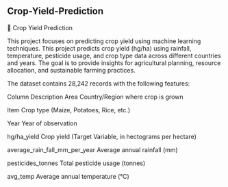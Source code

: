 ## Crop-Yield-Prediction
🌱 Crop Yield Prediction

This project focuses on predicting crop yield using machine learning techniques.
This project predicts crop yield (hg/ha) using rainfall, temperature, pesticide usage, and crop type data across different countries and years. The goal is to provide insights for agricultural planning, resource allocation, and sustainable farming practices.

The dataset contains 28,242 records with the following features:

Column	Description
Area	Country/Region where crop is grown

Item	Crop type (Maize, Potatoes, Rice, etc.)

Year	Year of observation

hg/ha_yield	Crop yield (Target Variable, in hectograms per hectare)

average_rain_fall_mm_per_year	Average annual rainfall (mm)

pesticides_tonnes	Total pesticide usage (tonnes)

avg_temp	Average annual temperature (°C)
